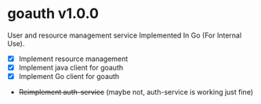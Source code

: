 # goauth v1.0.0

User and resource management service Implemented In Go (For Internal Use).

- [x] Implement resource management
- [x] Implement java client for goauth
- [x] Implement Go client for goauth
- ~~Reimplement auth-service~~ (maybe not, auth-service is working just fine)

